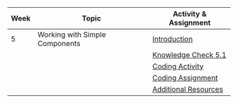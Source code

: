 | Week | Topic                                        | Activity & Assignment          |
|------|----------------------------------------------|--------------------------------|
| 5    | Working with Simple Components               | [Introduction](./Introduction%20_%20Instructions.pdf)                   |
|      |                                              | [Knowledge Check 5.1](https://docs.google.com/forms/d/13EODMCAfbqn8b6VJwKapdMmdkJF2hg_jMwkDI6F2v44/edit)            |
|      |                                              | [Coding Activity](https://classroom.github.com/a/4yHDsRwJ)                |
|      |                                              | [Coding Assignment](.https://classroom.github.com/a/jAWX-doC)                |
|      |                                              | [Additional Resources](./Additional%20Resources.pdf)           |
